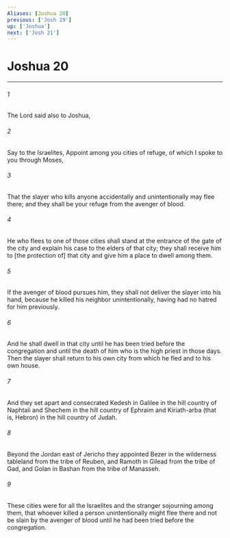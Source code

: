 ```yaml
---
Aliases: [Joshua 20]
previous: ['Josh 19']
up: ['Joshua']
next: ['Josh 21']
---
```

# Joshua 20

***

###### 1 

The Lord said also to Joshua, 

###### 2 

Say to the Israelites, Appoint among you cities of refuge, of which I spoke to you through Moses, 

###### 3 

That the slayer who kills anyone accidentally and unintentionally may flee there; and they shall be your refuge from the avenger of blood. 

###### 4 

He who flees to one of those cities shall stand at the entrance of the gate of the city and explain his case to the elders of that city; they shall receive him to [the protection of] that city and give him a place to dwell among them. 

###### 5 

If the avenger of blood pursues him, they shall not deliver the slayer into his hand, because he killed his neighbor unintentionally, having had no hatred for him previously. 

###### 6 

And he shall dwell in that city until he has been tried before the congregation and until the death of him who is the high priest in those days. Then the slayer shall return to his own city from which he fled and to his own house. 

###### 7 

And they set apart and consecrated Kedesh in Galilee in the hill country of Naphtali and Shechem in the hill country of Ephraim and Kiriath-arba (that is, Hebron) in the hill country of Judah. 

###### 8 

Beyond the Jordan east of Jericho they appointed Bezer in the wilderness tableland from the tribe of Reuben, and Ramoth in Gilead from the tribe of Gad, and Golan in Bashan from the tribe of Manasseh. 

###### 9 

These cities were for all the Israelites and the stranger sojourning among them, that whoever killed a person unintentionally might flee there and not be slain by the avenger of blood until he had been tried before the congregation.
